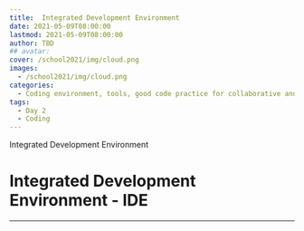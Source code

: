 ```yaml
---
title:  Integrated Development Environment
date: 2021-05-09T08:00:00
lastmod: 2021-05-09T08:00:00
author: TBD
## avatar:
cover: /school2021/img/cloud.png
images:
  - /school2021/img/cloud.png
categories:
  - Coding environment, tools, good code practice for collaborative and continuous developments
tags:
  - Day 2
  - Coding
---
```


 Integrated Development Environment

<!--more-->
<!---->

<!-- Dear instructor:
* The dates at the top of this markdown (.md) document will help order the classes in the portal.
Please, if you don't need to, do not change the one that is now.
* Take into account that there is a feature in the dates: if you use a date in the future, the class will be not visible in the portal until the date you have assigned.
* You can create dedicated folders if you need to.
* But if you simply need to add some pictures, you can use the folder ../static/img/ mentioned at the top as /school2021/img/
-->

<!---->

#  Integrated Development Environment - IDE


---
